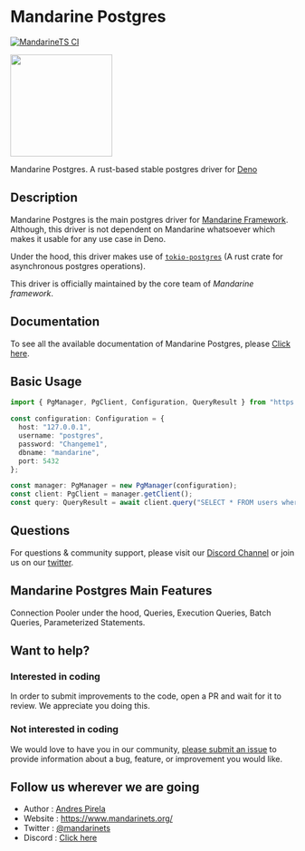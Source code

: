 # Mandarine Postgres
[![MandarineTS CI](https://github.com/mandarineorg/mandarinets/workflows/PG%20Driver%20Ubuntu/badge.svg)](https://github.com/mandarineorg/mandarinets)

<img src="https://www.mandarinets.org/assets/images/full-logo-simple.svg" width="180" height="180" />

Mandarine Postgres. A rust-based stable postgres driver for [Deno](https://deno.land)

## Description
Mandarine Postgres is the main postgres driver for [Mandarine Framework](https://deno.land/x/mandarinets). Although, this driver is not dependent on Mandarine whatsoever which makes it usable for any use case in Deno.

Under the hood, this driver makes use of [`tokio-postgres`](https://github.com/sfackler/rust-postgres) (A rust crate for asynchronous postgres operations).

This driver is officially maintained by the core team of _Mandarine framework_.

## Documentation
To see all the available documentation of Mandarine Postgres, please [Click here](https://www.mandarinets.org/docs/master/pg-driver/introduction).

## Basic Usage
```typescript
import { PgManager, PgClient, Configuration, QueryResult } from "https://deno.land/x/mandarine_postgres@v2.2.1/ts-src/mod.ts";

const configuration: Configuration = {
  host: "127.0.0.1",
  username: "postgres",
  password: "Changeme1",
  dbname: "mandarine",
  port: 5432
};

const manager: PgManager = new PgManager(configuration);
const client: PgClient = manager.getClient();
const query: QueryResult = await client.query("SELECT * FROM users where id = $1", [1]);

```

## Questions
For questions & community support, please visit our [Discord Channel](https://discord.gg/qs72byB) or join us on our [twitter](https://twitter.com/mandarinets).

## Mandarine Postgres Main Features
Connection Pooler under the hood, Queries, Execution Queries, Batch Queries, Parameterized Statements.

## Want to help?
### Interested in coding
In order to submit improvements to the code, open a PR and wait for it to review. We appreciate you doing this.
### Not interested in coding
We would love to have you in our community, [please submit an issue](https://github.com/mandarineorg/mandarinets/issues) to provide information about a bug, feature, or improvement you would like.

## Follow us wherever we are going
- Author : [Andres Pirela](https://twitter.com/andreestech)
- Website : https://www.mandarinets.org/
- Twitter : [@mandarinets](https://twitter.com/mandarinets)
- Discord : [Click here](https://discord.gg/qs72byB)
